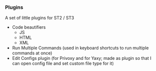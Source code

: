 ### Plugins
A set of little plugins for ST2 / ST3

- Code beautifiers
  - JS
  - HTML
  - XML
- Run Multiple Commands (used in keyboard shortcuts to run multiple commands at once)
- Edit Configs plugin (for Privoxy and for Yaxy; made as plugin so that I can open config file and set custom file type for it)
